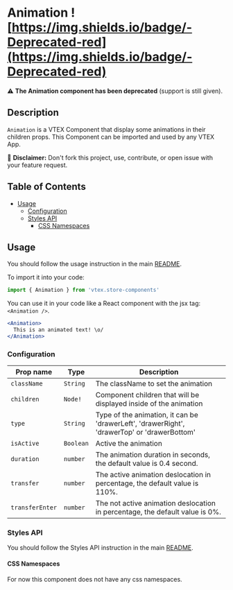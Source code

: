# Animation ![https://img.shields.io/badge/-Deprecated-red](https://img.shields.io/badge/-Deprecated-red)

:warning: **The Animation component has been deprecated** (support is still given).

## Description

`Animation` is a VTEX Component that display some animations in their children props. 
This Component can be imported and used by any VTEX App.

:loudspeaker: **Disclaimer:** Don't fork this project, use, contribute, or open issue with your feature request.

## Table of Contents
- [Usage](#usage)
  - [Configuration](#configuration)
  - [Styles API](#styles-api)
    - [CSS Namespaces](#css-namespaces)

## Usage
You should follow the usage instruction in the main [README](/README.md#usage).

To import it into your code: 
```js
import { Animation } from 'vtex.store-components'
```

You can use it in your code like a React component with the jsx tag: `<Animation />`. 
```jsx
<Animation> 
  This is an animated text! \o/
</Animation>
```

### Configuration

| Prop name          | Type       | Description                                                                                 |
| ------------------ | ---------- | ------------------------------------------------------------------------------------------- |
| `className`        | `String`   | The className to set the animation                                                          |
| `children`         | `Node!`    | Component children that will be displayed inside of the animation                           |
| `type`             | `String`   | Type of the animation, it can be 'drawerLeft', 'drawerRight', 'drawerTop' or 'drawerBottom' |
| `isActive`         | `Boolean`  | Active the animation                                                                        |
| `duration`         | `number`   | The animation duration in seconds, the default value is 0.4 second.                         |
| `transfer`         | `number`   | The active animation deslocation in percentage, the default value is 110%.                  |
| `transferEnter`    | `number`   | The not active animation deslocation in percentage, the default value is 0%.                |

### Styles API
You should follow the Styles API instruction in the main [README](/README.md#styles-api).

#### CSS Namespaces
For now this component does not have any css namespaces.
